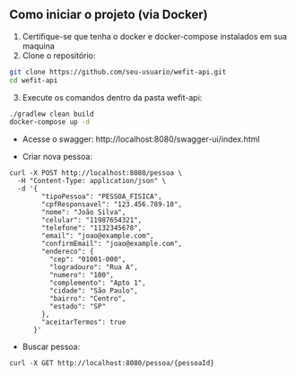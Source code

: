 ## Como iniciar o projeto (via Docker)

1. Certifique-se que tenha o docker e docker-compose instalados em sua maquina
2. Clone o repositório:

```bash
git clone https://github.com/seu-usuario/wefit-api.git
cd wefit-api
```

3. Execute os comandos dentro da pasta wefit-api:
```bash
./gradlew clean build
docker-compose up -d
```
 - Acesse o swagger: http://localhost:8080/swagger-ui/index.html

 - Criar nova pessoa:
```declarative
curl -X POST http://localhost:8080/pessoa \
  -H "Content-Type: application/json" \
  -d '{
        "tipoPessoa": "PESSOA_FISICA",
        "cpfResponsavel": "123.456.789-10",
        "nome": "João Silva",
        "celular": "11987654321",
        "telefone": "1132345678",
        "email": "joao@example.com",
        "confirmEmail": "joao@example.com",
        "endereco": {
          "cep": "01001-000",
          "logradouro": "Rua A",
          "numero": "100",
          "complemento": "Apto 1",
          "cidade": "São Paulo",
          "bairro": "Centro",
          "estado": "SP"
        },
        "aceitarTermos": true
      }'
```

- Buscar pessoa:
```declarative
curl -X GET http://localhost:8080/pessoa/{pessoaId}
```
